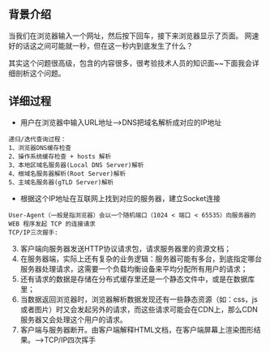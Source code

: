 ## 背景介绍
当我们在浏览器输入一个网址，然后按下回车，接下来浏览器显示了页面。
网速好的话这之间可能就一秒，但在这一秒内到底发生了什么？

其实这个问题很高级，包含的内容很多，很考验技术人员的知识面~~下面我会详细剖析这个问题。
## 详细过程

* 用户在浏览器中输入URL地址-->DNS把域名解析成对应的IP地址

```
递归/迭代查询过程：
1、浏览器DNS缓存检查
2、操作系统缓存检查 + hosts 解析
3、本地区域名服务器(Local DNS Server)解析
4、根域名服务器解析(Root Server)解析
5、主域名服务器(gTLD Server)解析
```

* 根据这个IP地址在互联网上找到对应的服务器，建立Socket连接
```
User-Agent（一般是指浏览器）会以一个随机端口（1024 < 端口 < 65535）向服务器的 WEB 程序发起 TCP 的连接请求
TCP/IP三次握手:
```
3. 客户端向服务器发送HTTP协议请求包，请求服务器里的资源文档；
4. 在服务器端，实际上还有复杂的业务逻辑：服务器可能有多台，到底指定哪台服务器处理请求，这需要一个负载均衡设备来平均分配所有用户的请求；
5. 还有请求的数据是存储在分布式缓存里还是一个静态文件中，或是在数据库里；
6. 当数据返回浏览器时，浏览器解析数据发现还有一些静态资源（如：css，js或者图片）时又会发起另外的请求，而这些请求可能会在CDN上，那么CDN服务器又会处理这个用户的请求。
7. 客户端与服务器断开。由客户端解释HTML文档，在客户端屏幕上渲染图形结果。-->TCP/IP四次挥手